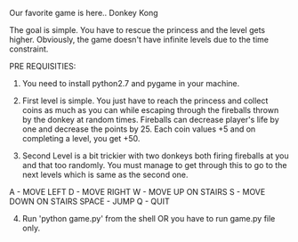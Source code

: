 Our favorite game is here.. Donkey Kong

The goal is simple. You have to rescue the princess and the level gets higher.
Obviously, the game doesn't have infinite levels due to the time constraint.

PRE REQUISITIES:
1. You need to install python2.7 and pygame in your machine.

2. First level is simple. You just have to reach the princess and collect coins as much as you can while escaping through the fireballs thrown by the donkey at random times. Fireballs can decrease player's life by one and decrease the points by 25. Each coin values +5 and on completing a level, you get +50.

3. Second Level is a bit trickier with two donkeys both firing fireballs at you and that too randomly. You must manage to get through this to go to the next levels which is same as the second one.

A - MOVE LEFT
D - MOVE RIGHT
W - MOVE UP ON STAIRS
S - MOVE DOWN ON STAIRS
SPACE - JUMP
Q - QUIT

4. Run 'python game.py' from the shell OR you have to run game.py file only.
